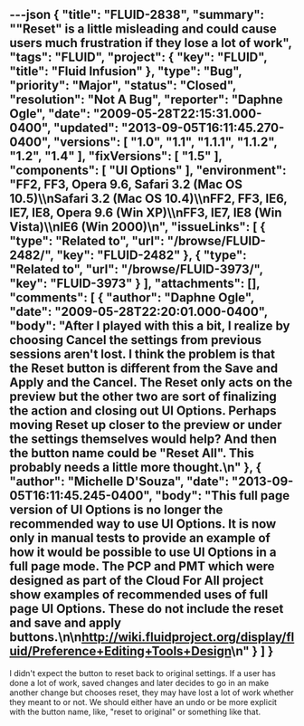 ---json
{
  "title": "FLUID-2838",
  "summary": "\"Reset\" is a little misleading and could cause users much frustration if they lose a lot of work",
  "tags": "FLUID",
  "project": {
    "key": "FLUID",
    "title": "Fluid Infusion"
  },
  "type": "Bug",
  "priority": "Major",
  "status": "Closed",
  "resolution": "Not A Bug",
  "reporter": "Daphne Ogle",
  "date": "2009-05-28T22:15:31.000-0400",
  "updated": "2013-09-05T16:11:45.270-0400",
  "versions": [
    "1.0",
    "1.1",
    "1.1.1",
    "1.1.2",
    "1.2",
    "1.4"
  ],
  "fixVersions": [
    "1.5"
  ],
  "components": [
    "UI Options"
  ],
  "environment": "FF2, FF3, Opera 9.6, Safari 3.2 (Mac OS 10.5)\\\nSafari 3.2 (Mac OS 10.4)\\\nFF2, FF3, IE6, IE7, IE8, Opera 9.6 (Win XP)\\\nFF3, IE7, IE8 (Win Vista)\\\nIE6 (Win 2000)\n",
  "issueLinks": [
    {
      "type": "Related to",
      "url": "/browse/FLUID-2482/",
      "key": "FLUID-2482"
    },
    {
      "type": "Related to",
      "url": "/browse/FLUID-3973/",
      "key": "FLUID-3973"
    }
  ],
  "attachments": [],
  "comments": [
    {
      "author": "Daphne Ogle",
      "date": "2009-05-28T22:20:01.000-0400",
      "body": "After I played with this a bit, I realize by choosing Cancel the settings from previous sessions aren't lost.  I think the problem is that the Reset button is different from the Save and Apply and the Cancel.  The Reset only acts on the preview but the other two are sort of finalizing the action and closing out UI Options.  Perhaps moving Reset up closer to the preview or under the settings themselves would help?  And then the button name could be \"Reset All\".  This probably needs a little more thought.\n"
    },
    {
      "author": "Michelle D'Souza",
      "date": "2013-09-05T16:11:45.245-0400",
      "body": "This full page version of UI Options is no longer the recommended way to use UI Options. It is now only in manual tests to provide an example of how it would be possible to use UI Options in a full page mode. The PCP and PMT which were designed as part of the Cloud For All project show examples of recommended uses of full page UI Options. These do not include the reset and save and apply buttons.\n\n<http://wiki.fluidproject.org/display/fluid/Preference+Editing+Tools+Design>\n"
    }
  ]
}
---
I didn't expect the button to reset back to original settings.  If a user has done a lot of work, saved changes and later decides to go in an make another change but chooses reset, they may have lost a lot of work whether they meant to or not.  We should either have an undo or be more explicit with the button name, like, "reset to original" or something like that.

        